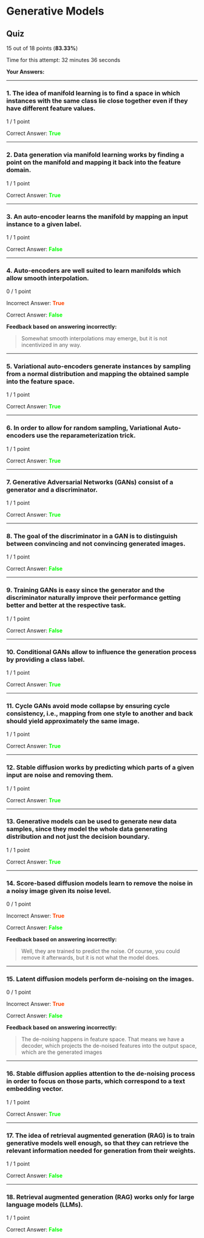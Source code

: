 # Generative Models

## Quiz

15 out of 18 points (**83.33%**)

Time for this attempt: 32 minutes 36 seconds

**Your Answers:**

---

### 1. The idea of manifold learning is to find a space in which instances with the same class lie close together even if they have different feature values.

1 / 1 point

Correct Answer: <span style="color: lime">
**True**

---

### 2. Data generation via manifold learning works by finding a point on the manifold and mapping it back into the feature domain.

1 / 1 point

Correct Answer: <span style="color: lime">
**True**

---

### 3. An auto-encoder learns the manifold by mapping an input instance to a given label.

1 / 1 point

Correct Answer: <span style="color: lime">
**False**

---

### 4. Auto-encoders are well suited to learn manifolds which allow smooth interpolation.

0 / 1 point

Incorrect Answer: <span style="color: orangered">
**True**

Correct Answer: <span style="color: lime">
**False**

**Feedback based on answering incorrectly:**

> Somewhat smooth interpolations may emerge, but it is not incentivized in any way.

---

### 5. Variational auto-encoders generate instances by sampling from a normal distribution and mapping the obtained sample into the feature space.

1 / 1 point

Correct Answer: <span style="color: lime">
**True**

---

### 6. In order to allow for random sampling, Variational Auto-encoders use the reparameterization trick.

1 / 1 point

Correct Answer: <span style="color: lime">
**True**

---

### 7. Generative Adversarial Networks (GANs) consist of a generator and a discriminator.

1 / 1 point

Correct Answer: <span style="color: lime">
**True**

---

### 8. The goal of the discriminator in a GAN is to distinguish between convincing and not convincing generated images.

1 / 1 point

Correct Answer: <span style="color: lime">
**False**

---

### 9. Training GANs is easy since the generator and the discriminator naturally improve their performance getting better and better at the respective task.

1 / 1 point

Correct Answer: <span style="color: lime">
**False**

---

### 10. Conditional GANs allow to influence the generation process by providing a class label.

1 / 1 point

Correct Answer: <span style="color: lime">
**True**

---

### 11. Cycle GANs avoid mode collapse by ensuring cycle consistency, i.e., mapping from one style to another and back should yield approximately the same image.

1 / 1 point

Correct Answer: <span style="color: lime">
**True**

---

### 12. Stable diffusion works by predicting which parts of a given input are noise and removing them.

1 / 1 point

Correct Answer: <span style="color: lime">
**True**

---

### 13. Generative models can be used to generate new data samples, since they model the whole data generating distribution and not just the decision boundary.

1 / 1 point

Correct Answer: <span style="color: lime">
**True**

---

### 14. Score-based diffusion models learn to remove the noise in a noisy image given its noise level.

0 / 1 point

Incorrect Answer: <span style="color: orangered">
**True**

Correct Answer: <span style="color: lime">
**False**

**Feedback based on answering incorrectly:**

> Well, they are trained to predict the noise. Of course, you could remove it afterwards, but it is not what the model does.

---

### 15. Latent diffusion models perform de-noising on the images.

0 / 1 point

Incorrect Answer: <span style="color: orangered">
**True**

Correct Answer: <span style="color: lime">
**False**

**Feedback based on answering incorrectly:**

> The de-noising happens in feature space. That means we have a decoder, which projects the de-noised features into the output space, which are the generated images

---

### 16. Stable diffusion applies attention to the de-noising process in order to focus on those parts, which correspond to a text embedding vector.

1 / 1 point

Correct Answer: <span style="color: lime">
**True**

---

### 17. The idea of retrieval augmented generation (RAG) is to train generative models well enough, so that they can retrieve the relevant information needed for generation from their weights.

1 / 1 point

Correct Answer: <span style="color: lime">
**False**

---

### 18. Retrieval augmented generation (RAG) works only for large language models (LLMs).

1 / 1 point

Correct Answer: <span style="color: lime">
**False**
